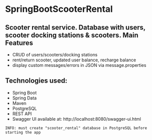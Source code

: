 # SpringBootScooterRental
Scooter rental service. 
Database with users, scooter docking stations & scooters.
Main Features
--------------
- CRUD of users/scooters/docking stations
- rent/return scooter, updated user balance, recharge balance
- display custom messages/errors in JSON via message.properties 

Technologies used:
--------------
* Spring Boot
* Spring Data
* Maven
* PostgreSQL 
* REST API 
* Swagger UI available at: http://localhost:8080/swagger-ui.html


```
INFO: must create "scooter_rental" database in PostgreSQL before starting the app
```

